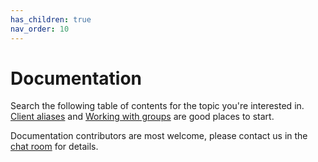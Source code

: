 ```yaml
---
has_children: true
nav_order: 10
---
```


# Documentation

Search the following table of contents for the topic you're interested in.
[Client aliases](aliases.md) and [Working with groups](groups.md) are good
places to start.

Documentation contributors are most welcome, please contact us in the [chat
room](https://ltsp.org/advanced/chat-room/) for details.
